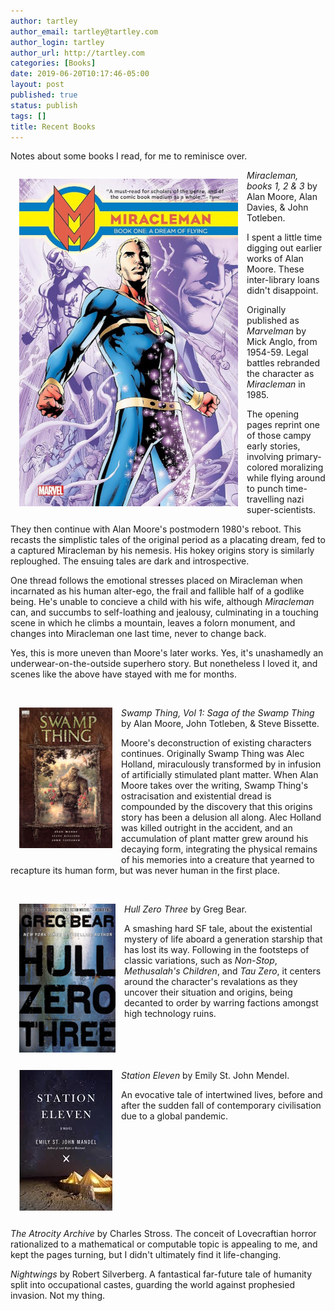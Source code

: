 ```yaml
---
author: tartley
author_email: tartley@tartley.com
author_login: tartley
author_url: http://tartley.com
categories: [Books]
date: 2019-06-20T10:17:46-05:00
layout: post
published: true
status: publish
tags: []
title: Recent Books
---
```


Notes about some books I read, for me to reminisce over.

<img src="assets/2019/06/miracleman.jpg"
style="float: left; padding: 1em">

_Miracleman, books 1, 2 & 3_ by Alan Moore, Alan Davies, & John Totleben.

I spent a little time digging out earlier works of Alan Moore. These
inter-library loans didn't disappoint.

Originally published as _Marvelman_ by Mick Anglo, from
1954-59. Legal battles rebranded the character as _Miracleman_ in 1985.

The opening pages reprint one of those campy early stories, involving
primary-colored moralizing while flying around to punch time-travelling nazi
super-scientists.

They then continue with Alan Moore's postmodern 1980's reboot. This recasts the
simplistic tales of the original period as a placating dream, fed to a captured
Miracleman by his nemesis. His hokey origins story is similarly reploughed. The
ensuing tales are dark and introspective.

One thread follows the emotional stresses placed on Miracleman when incarnated
as his human alter-ego, the frail and fallible half of a godlike being. He's
unable to concieve a child with his wife, although _Miracleman_ can, and
succumbs to self-loathing and jealousy, culminating in a touching scene in
which he climbs a mountain, leaves a folorn monument, and changes into
Miracleman one last time, never to change back.

Yes, this is more uneven than Moore's later works. Yes, it's unashamedly an
underwear-on-the-outside superhero story. But nonetheless I loved it, and
scenes like the above have stayed with me for months.

<br style="clear: both" />
<img src="assets/2019/06/swamp-thing-vol-1.jpg"
style="float: left; padding: 1em">

_Swamp Thing, Vol 1: Saga of the Swamp Thing_ by Alan Moore, John Totleben, & Steve Bissette.

Moore's deconstruction of existing characters continues. Originally Swamp
Thing was Alec Holland, miraculously transformed by in infusion of
artificially stimulated plant matter. When Alan Moore takes over the writing,
Swamp Thing's ostracisation and existential dread is compounded by the
discovery that this origins story has been a delusion all along. Alec Holland
was killed outright in the accident, and an accumulation of plant matter grew
around his decaying form, integrating the physical remains of his memories
into a creature that yearned to recapture its human form, but was never human
in the first place.

<br style="clear: both" />
<img src="assets/2019/06/hull-zero-three.jpg"
style="float: left; padding: 1em">

_Hull Zero Three_ by Greg Bear.

A smashing hard SF tale, about the existential mystery of life aboard a
generation starship that has lost its way. Following in the footsteps of
classic variations, such as _Non-Stop_, _Methusalah's Children_, and _Tau
Zero_, it centers around the character's revalations as they uncover their
situation and origins, being decanted to order by warring factions amongst
high technology ruins.

<br style="clear: both" />
<img src="assets/2019/06/station-eleven.jpg"
style="float: left; padding: 1em">

_Station Eleven_ by Emily St. John Mendel.

An evocative tale of intertwined lives, before and after the sudden fall of
contemporary civilisation due to a global pandemic.

<br style="clear: both" />

_The Atrocity Archive_ by Charles Stross. The conceit of Lovecraftian horror
rationalized to a mathematical or computable topic is appealing to me, and
kept the pages turning, but I didn't ultimately find it life-changing.

_Nightwings_ by Robert Silverberg. A fantastical far-future tale of humanity
split into occupational castes, guarding the world against prophesied
invasion. Not my thing.

